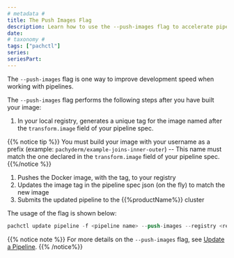 ```yaml
---
# metadata # 
title: The Push Images Flag
description: Learn how to use the --push-images flag to accelerate pipeline development speed.
date: 
# taxonomy #
tags: ["pachctl"]
series:
seriesPart:
---
```


The `--push-images` flag is one way to improve development speed when working with pipelines. 

The `--push-images` flag performs the following steps after you have built your image:

1. In your local registry, generates a unique tag for the image named after the `transform.image` field of your pipeline spec. 

 {{% notice tip %}}
 You must build your image with your username as a prefix  (example: `pachyderm/example-joins-inner-outer`) -- This name  must match the one declared in the `transform.image` field of your pipeline spec. 
 {{%/notice %}}

1. Pushes the Docker image, with the tag, to your registry 
2. Updates the image tag in the pipeline spec json (on the fly) to match the new image
3. Submits the updated pipeline to the {{%productName%}} cluster

The usage of the flag is shown below:

   ```s
   pachctl update pipeline -f <pipeline name> --push-images --registry <registry> --username <registry user>
   ```

{{% notice note %}}
For more details on the `--push-images` flag, see [Update a Pipeline](/{{%release%}}/build-dags/pipeline-operations/updating-pipelines/#update-the-code-in-a-pipeline).
{{% /notice%}}
